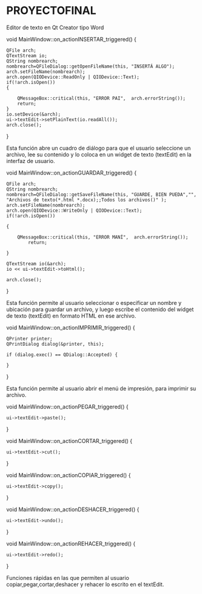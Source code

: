 # PROYECTOFINAL
Editor de texto en Qt Creator tipo Word




void MainWindow::on_actionINSERTAR_triggered()
  {

    QFile arch;
    QTextStream io;
    QString nombrearch;
    nombrearch=QFileDialog::getOpenFileName(this, "INSERTÁ ALGO");
    arch.setFileName(nombrearch);
    arch.open(QIODevice::ReadOnly | QIODevice::Text);
    if(!arch.isOpen())
    {

        QMessageBox::critical(this, "ERROR PAI",  arch.errorString());
        return;
    }
    io.setDevice(&arch);
    ui->textEdit->setPlainText(io.readAll());
    arch.close();

}

Esta función abre un cuadro de diálogo para que el usuario seleccione un archivo, lee su contenido y lo coloca en un widget de texto (textEdit) en la interfaz de usuario.



void MainWindow::on_actionGUARDAR_triggered()
{
  
    QFile arch;
    QString nombrearch;
    nombrearch=QFileDialog::getSaveFileName(this, "GUARDE, BIEN PUEDA","", "Archivos de texto(*.html *.docx);;Todos los archivos()" );
    arch.setFileName(nombrearch);
    arch.open(QIODevice::WriteOnly | QIODevice::Text);
    if(!arch.isOpen())
   
    {
    
        QMessageBox::critical(this, "ERROR MANÍ",  arch.errorString());
            return;
   
    }
  
    QTextStream io(&arch);
    io << ui->textEdit->toHtml(); 

    arch.close();
}

Esta función permite al usuario seleccionar o especificar un nombre y ubicación para guardar un archivo, y luego escribe el contenido del widget de texto (textEdit) en formato HTML en ese archivo.



void MainWindow::on_actionIMPRIMIR_triggered()
{
  
    QPrinter printer;
    QPrintDialog dialog(&printer, this);

    if (dialog.exec() == QDialog::Accepted) {

    }


}

Esta función permite al usuario abrir el menú de impresión, para imprimir su archivo.



void MainWindow::on_actionPEGAR_triggered()
{

    ui->textEdit->paste();
}


void MainWindow::on_actionCORTAR_triggered()
{

    ui->textEdit->cut();
}



void MainWindow::on_actionCOPIAR_triggered()
{
  
    ui->textEdit->copy();
}


void MainWindow::on_actionDESHACER_triggered()
{

    ui->textEdit->undo();
}


void MainWindow::on_actionREHACER_triggered()
{

    ui->textEdit->redo();
}

Funciones rápidas en las que permiten al usuario copiar,pegar,cortar,deshacer y rehacer lo escrito en el textEdit.






